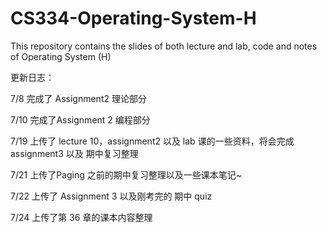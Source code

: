 # CS334-Operating-System-H
This repository contains the slides of both lecture and lab, code and notes of Operating System (H) 

更新日志：

7/8 完成了 Assignment2 理论部分

7/10 完成了Assignment 2 编程部分 

7/19 上传了 lecture 10，assignment2 以及 lab 课的一些资料，将会完成  assignment3 以及 期中复习整理

7/21 上传了Paging 之前的期中复习整理以及一些课本笔记~

7/22 上传了 Assignment 3 以及刚考完的 期中 quiz

7/24 上传了第 36 章的课本内容整理
